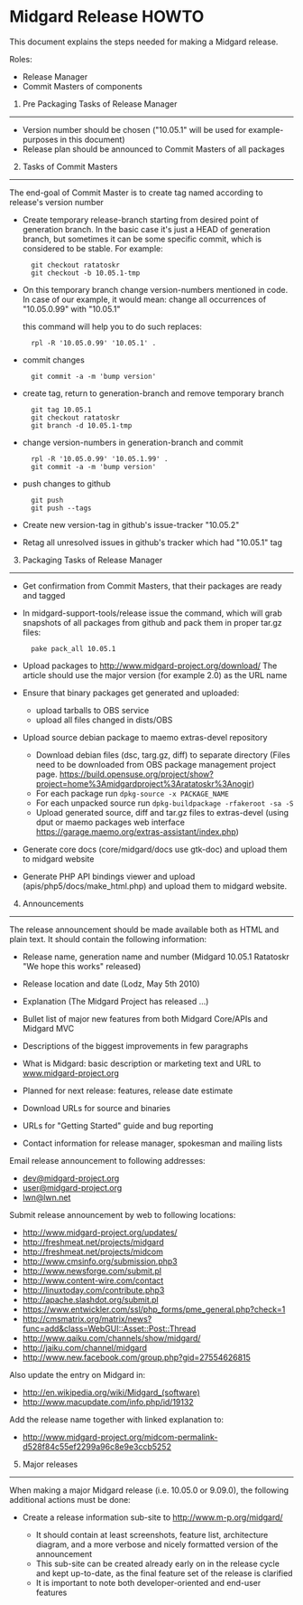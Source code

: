 Midgard Release HOWTO
=====================

This document explains the steps needed for making a Midgard release.

Roles:

* Release Manager
* Commit Masters of components


1. Pre Packaging Tasks of Release Manager
-----------------------------------------

* Version number should be chosen
  ("10.05.1" will be used for example-purposes in this document)
* Release plan should be announced to Commit Masters of all packages


2. Tasks of Commit Masters
--------------------------

The end-goal of Commit Master is to create tag named according to release's
version number

* Create temporary release-branch starting from desired point of generation
  branch. In the basic case it's just a HEAD of generation branch, but
  sometimes it can be some specific commit, which is considered to be stable.
  For example:

        git checkout ratatoskr
        git checkout -b 10.05.1-tmp

* On this temporary branch change version-numbers mentioned in code. In case of
  our example, it would mean:
  change all occurrences of "10.05.0.99" with "10.05.1"
  
  this command will help you to do such replaces:

        rpl -R '10.05.0.99' '10.05.1' .


* commit changes

        git commit -a -m 'bump version'

* create tag, return to generation-branch and remove temporary branch

        git tag 10.05.1
        git checkout ratatoskr
        git branch -d 10.05.1-tmp

* change version-numbers in generation-branch and commit

        rpl -R '10.05.0.99' '10.05.1.99' .
        git commit -a -m 'bump version'

* push changes to github

        git push
        git push --tags

* Create new version-tag in github's issue-tracker "10.05.2"

* Retag all unresolved issues in github's tracker which had "10.05.1" tag


3. Packaging Tasks of Release Manager
-------------------------------------

* Get confirmation from Commit Masters, that their packages are ready and tagged

* In midgard-support-tools/release issue the command, which will grab snapshots
  of all packages from github and pack them in proper tar.gz files:

        pake pack_all 10.05.1

* Upload packages to http://www.midgard-project.org/download/
  The article should use the major version (for example 2.0)
  as the URL name

* Ensure that binary packages get generated and uploaded:
  * upload tarballs to OBS service
  * upload all files changed in dists/OBS

* Upload source debian package to maemo extras-devel repository
  * Download debian files (dsc, targ.gz, diff) to separate directory
    (Files need to be downloaded from OBS package management project page.
    https://build.opensuse.org/project/show?project=home%3Amidgardproject%3Aratatoskr%3Anogir)
  * For each package run `dpkg-source -x PACKAGE_NAME`
  * For each unpacked source run `dpkg-buildpackage -rfakeroot -sa -S`
  * Upload generated source, diff and tar.gz files to extras-devel
    (using dput or maemo packages web interface https://garage.maemo.org/extras-assistant/index.php)

* Generate core docs (core/midgard/docs use gtk-doc) and upload them to midgard
  website

* Generate PHP API bindings viewer and upload (apis/php5/docs/make_html.php)
  and upload them to midgard website.


4. Announcements
----------------

The release announcement should be made available both as HTML and plain text.
It should contain the following information:

* Release name, generation name and number (Midgard 10.05.1 Ratatoskr "We hope
  this works" released)

* Release location and date (Lodz, May 5th 2010)

* Explanation (The Midgard Project has released ...)

* Bullet list of major new features from both Midgard Core/APIs and Midgard MVC

* Descriptions of the biggest improvements in few paragraphs

* What is Midgard: basic description or marketing text and URL
  to www.midgard-project.org

* Planned for next release: features, release date estimate

* Download URLs for source and binaries

* URLs for "Getting Started" guide and bug reporting

* Contact information for release manager, spokesman and mailing lists

Email release announcement to following addresses:

- dev@midgard-project.org
- user@midgard-project.org
- lwn@lwn.net 

Submit release announcement by web to following locations:

- http://www.midgard-project.org/updates/
- http://freshmeat.net/projects/midgard
- http://freshmeat.net/projects/midcom
- http://www.cmsinfo.org/submission.php3
- http://www.newsforge.com/submit.pl
- http://www.content-wire.com/contact
- http://linuxtoday.com/contribute.php3
- http://apache.slashdot.org/submit.pl
- https://www.entwickler.com/ssl/php_forms/pme_general.php?check=1
- http://cmsmatrix.org/matrix/news?func=add&class=WebGUI::Asset::Post::Thread
- http://www.qaiku.com/channels/show/midgard/
- http://jaiku.com/channel/midgard
- http://www.new.facebook.com/group.php?gid=27554626815

Also update the entry on Midgard in:

- http://en.wikipedia.org/wiki/Midgard_(software)
- http://www.macupdate.com/info.php/id/19132

Add the release name together with linked explanation to:

- http://www.midgard-project.org/midcom-permalink-d528f84c55ef2299a96c8e9e3ccb5252


5. Major releases
-----------------

When making a major Midgard release (i.e. 10.05.0 or 9.09.0), the following
additional actions must be done:

* Create a release information sub-site to http://www.m-p.org/midgard/<version>
  - It should contain at least screenshots, feature list, architecture
    diagram, and a more verbose and nicely formatted version of the
    announcement
  - This sub-site can be created already early on in the release cycle
    and kept up-to-date, as the final feature set of the release is clarified
  - It is important to note both developer-oriented and end-user features
